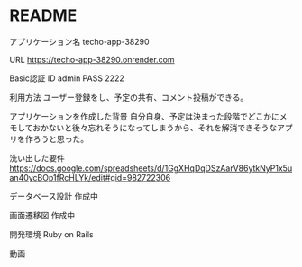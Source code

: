 # README

アプリケーション名
techo-app-38290

URL
https://techo-app-38290.onrender.com

Basic認証
ID     admin
PASS   2222

利用方法
ユーザー登録をし、予定の共有、コメント投稿ができる。

アプリケーションを作成した背景
自分自身、予定は決まった段階でどこかにメモしておかないと後々忘れそうになってしまうから、それを解消できそうなアプリを作ろうと思った。

洗い出した要件
https://docs.google.com/spreadsheets/d/1GgXHqDqDSzAarV86ytkNyP1x5uan40ycBOp1fRcHLYk/edit#gid=982722306

データベース設計
作成中

画面遷移図
作成中

開発環境
Ruby on Rails

動画


